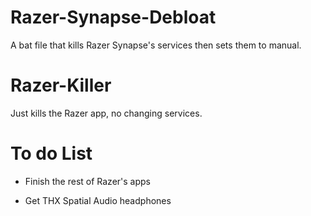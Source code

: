# Razer-Synapse-Debloat

A bat file that kills Razer Synapse's services then sets them to manual.


# Razer-Killer

Just kills the Razer app, no changing services.

# To do List

* Finish the rest of Razer's apps

* Get THX Spatial Audio headphones

